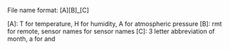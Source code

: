 File name format: [A][B]_[C]

[A]: T for temperature, H for humidity, A for atmospheric pressure
[B]: rmt for remote, sensor names for sensor names
[C]: 3 letter abbreviation of month, a for and
